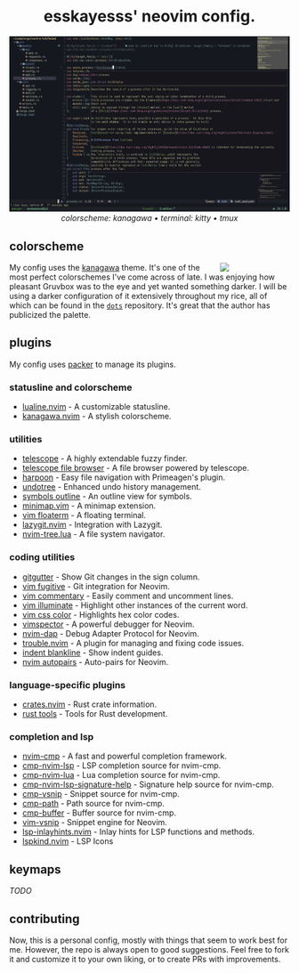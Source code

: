 <h1 align="center">
  esskayesss' neovim config.
</h1>

<p align="center">
  <img src="res/version1.x_1.png">
  <br>
  <i>colorscheme: kanagawa • terminal: kitty • tmux</i>
</p>

## colorscheme

<div>
  <img src="https://github.com/rebelot/kanagawa.nvim/blob/master/kanagawa@2x.png" align="right" width="125px">
  <p>
    My config uses the <a href="https://github.com/rebelot/kanagawa.nvim">kanagawa</a> theme. It's one of the most perfect colorschemes I've come across of late.
    I was enjoying how pleasant Gruvbox was to the eye and yet wanted something darker. I will be using a darker configuration of it extensively throughout my rice, all of which can be 
    found in the <a href="https://github.com/esskayesss/dots"> <code>dots</code></a> repository. It's great that the author has publicized the palette.
  </p>
</div>

## plugins

My config uses [packer](https://github.com/wbthomason/packer.nvim) to manage its plugins.

### statusline and colorscheme
- [lualine.nvim](https://github.com/nvim-lualine/lualine.nvim) - A customizable statusline.
- [kanagawa.nvim](https://github.com/rebelot/kanagawa.nvim) - A stylish colorscheme.

### utilities
- [telescope](https://github.com/nvim-telescope/telescope.nvim) - A highly extendable fuzzy finder.
- [telescope file browser](https://github.com/nvim-telescope/telescope-file-browser.nvim) - A file browser powered by telescope.
- [harpoon](https://github.com/theprimeagen/harpoon) - Easy file navigation with Primeagen's plugin.
- [undotree](https://github.com/mbbill/undotree) - Enhanced undo history management.
- [symbols outline](https://github.com/simrat39/symbols-outline.nvim) - An outline view for symbols.
- [minimap.vim](https://github.com/wfxr/minimap.vim) - A minimap extension.
- [vim floaterm](https://github.com/voldikss/vim-floaterm) - A floating terminal.
- [lazygit.nvim](https://github.com/kdheepak/lazygit.nvim) - Integration with Lazygit.
- [nvim-tree.lua](https://github.com/nvim-tree/nvim-tree.lua) - A file system navigator.

### coding utilities
- [gitgutter](https://github.com/airblade/vim-gitgutter) - Show Git changes in the sign column.
- [vim fugitive](https://github.com/tpope/vim-fugitive) - Git integration for Neovim.
- [vim commentary](https://github.com/tpope/vim-commentary) - Easily comment and uncomment lines.
- [vim illuminate](https://github.com/RRethy/vim-illuminate) - Highlight other instances of the current word.
- [vim css color](https://github.com/ap/vim-css-color) - Highlights hex color codes.
- [vimspector](https://github.com/puremourning/vimspector) - A powerful debugger for Neovim.
- [nvim-dap](https://github.com/mfussenegger/nvim-dap) - Debug Adapter Protocol for Neovim.
- [trouble.nvim](https://github.com/folke/trouble.nvim) - A plugin for managing and fixing code issues.
- [indent blankline](https://github.com/lukas-reineke/indent-blankline.nvim) - Show indent guides.
- [nvim autopairs](https://github.com/windwp/nvim-autopairs) - Auto-pairs for Neovim.

### language-specific plugins
- [crates.nvim](https://github.com/saecki/crates.nvim) - Rust crate information.
- [rust tools](https://github.com/simrat39/rust-tools.nvim) - Tools for Rust development.

### completion and lsp
- [nvim-cmp](https://github.com/hrsh7th/nvim-cmp) - A fast and powerful completion framework.
- [cmp-nvim-lsp](https://github.com/hrsh7th/cmp-nvim-lsp) - LSP completion source for nvim-cmp.
- [cmp-nvim-lua](https://github.com/hrsh7th/cmp-nvim-lua) - Lua completion source for nvim-cmp.
- [cmp-nvim-lsp-signature-help](https://github.com/hrsh7th/cmp-nvim-lsp-signature-help) - Signature help source for nvim-cmp.
- [cmp-vsnip](https://github.com/hrsh7th/cmp-vsnip) - Snippet source for nvim-cmp.
- [cmp-path](https://github.com/hrsh7th/cmp-path) - Path source for nvim-cmp.
- [cmp-buffer](https://github.com/hrsh7th/cmp-buffer) - Buffer source for nvim-cmp.
- [vim-vsnip](https://github.com/hrsh7th/vim-vsnip) - Snippet engine for Neovim.
- [lsp-inlayhints.nvim](https://github.com/lvimuser/lsp-inlayhints.nvim) - Inlay hints for LSP functions and methods.
- [lspkind.nvim](https://github.com/onsails/lspkind.nvim) - LSP Icons

## keymaps

*TODO*


## contributing

Now, this is a personal config, mostly with things that seem to work best for me. However, the repo is always open to good suggestions. 
Feel free to fork it and customize it to your own liking, or to create PRs with improvements.
